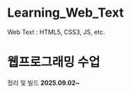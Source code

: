 # Learning_Web_Text
Web Text : HTML5, CSS3, JS, etc.

<h1>웹프로그래밍 수업</h1>
정리 및 빌드
<b>2025.09.02~</b>
